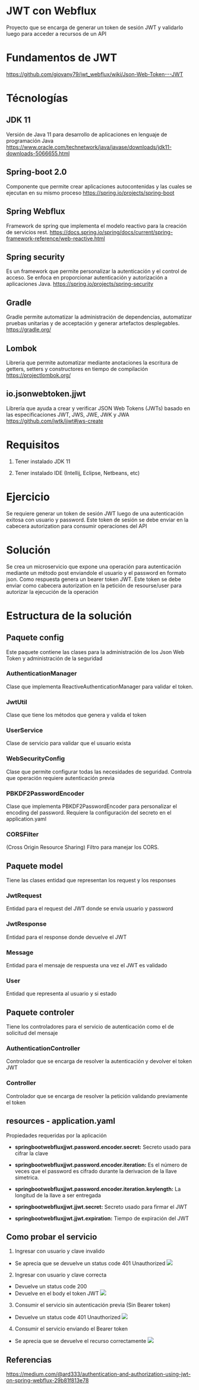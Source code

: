 # JWT con Webflux
Proyecto que se encarga de generar un token de sesión JWT y validarlo luego para acceder a recursos de un API

# Fundamentos de JWT
https://github.com/giovany79/jwt_webflux/wiki/Json-Web-Token---JWT

# Técnologías

## JDK 11
Versión de Java 11 para desarrollo de aplicaciones en lenguaje de programación Java https://www.oracle.com/technetwork/java/javase/downloads/jdk11-downloads-5066655.html

## Spring-boot 2.0
Componente que permite crear aplicaciones autocontenidas y las cuales se ejecutan en su mismo proceso
https://spring.io/projects/spring-boot

## Spring Webflux
Framework de spring que implementa el modelo reactivo para la creación de servicios rest. https://docs.spring.io/spring/docs/current/spring-framework-reference/web-reactive.html

## Spring security
Es un framework que permite personalizar la autenticación y el control de acceso. Se enfoca en proporcionar autenticación y autorización a aplicaciones Java.
https://spring.io/projects/spring-security

## Gradle
Gradle permite automatizar la administración de dependencias, automatizar pruebas unitarias y de acceptación y generar artefactos desplegables.
https://gradle.org/

## Lombok
Libreria que permite automatizar mediante anotaciones la escritura de getters, setters y constructores en tiempo de compilación https://projectlombok.org/

## io.jsonwebtoken.jjwt
Librería que ayuda a crear y verificar JSON Web Tokens (JWTs) basado en las especificaciones JWT, JWS, JWE, JWK y JWA
https://github.com/jwtk/jjwt#jws-create

# Requisitos

1. Tener instalado JDK 11

2. Tener instalado IDE (Intellij, Eclipse, Netbeans, etc)

# Ejercicio
Se requiere generar un token de sesión JWT luego de una autenticación exitosa con usuario y password. Este token de sesión se debe enviar en la cabecera autorization para consumir operaciones del API

# Solución
Se crea un microservicio que expone una operación para autenticación mediante un método post enviandole el usuario y el password en formato json. Como respuesta genera un bearer token JWT. Este token se debe enviar como cabecera autorization en la petición de resourse/user para autorizar la ejecución de la operación

# Estructura de la solución

## Paquete config
Este paquete contiene las clases para la administración de los Json Web Token y administración de la seguridad

### AuthenticationManager
Clase que implementa ReactiveAuthenticationManager  para validar el token.

### JwtUtil
Clase que tiene los métodos que genera y valida el token

### UserService
Clase de servicio para validar que el usuario exista

### WebSecurityConfig
Clase que permite configurar todas las necesidades de seguridad. Controla que operación requiere autenticación previa

### PBKDF2PasswordEncoder
Clase que implementa PBKDF2PasswordEncoder para personalizar el encoding del password. Requiere la configuración del secreto en el application.yaml

### CORSFilter
(Cross Origin Resource Sharing) Filtro para manejar los CORS.

## Paquete model
Tiene las clases entidad que representan los request y los responses

### JwtRequest
Entidad para el request del JWT donde se envía usuario y password

### JwtResponse
Entidad para el response donde devuelve el JWT

### Message
Entidad para el mensaje de respuesta una vez el JWT es validado

### User
Entidad que representa al usuario y si estado

## Paquete controler
Tiene los controladores para el servicio de autenticación como el de solicitud del mensaje

### AuthenticationController
Controlador que se encarga de resolver la autenticación y devolver  el token JWT

### Controller
Controlador que se encarga de resolver la petición validando previamente el token

## resources - application.yaml
Propiedades requeridas por la aplicación

- **springbootwebfluxjjwt.password.encoder.secret:** Secreto usado para cifrar la clave
- **springbootwebfluxjjwt.password.encoder.iteration:** Es el número de veces que el password es cifrado durante la derivacion de la llave simetrica. 
- **springbootwebfluxjjwt.password.encoder.iteration.keylength:** La longitud de la llave a ser entregada

- **springbootwebfluxjjwt.jjwt.secret:** Secreto usado para firmar el JWT
- **springbootwebfluxjjwt.jjwt.expiration:** Tiempo de expiración del JWT

## Como probar el servicio

1. Ingresar con usuario y clave invalido
- Se aprecia que se devuelve un status code 401 Unauthorized
![](https://github.com/giovany79/images/blob/master/jwtwrongpassword.png)


2. Ingresar con usuario y clave correcta
- Devuelve un status code 200
- Devuelve en el body el token JWT
![](https://github.com/giovany79/images/blob/master/jwtpasswordOK.png)

3. Consumir el servicio sin autenticación previa (Sin Bearer token)
- Devuelve un status code 401 Unauthorized
![](https://github.com/giovany79/images/blob/master/jwtwithoutBearer.png)

4. Consumir el servicio enviando el Bearer token
- Se aprecia que se devuelve el recurso correctamente
![](https://github.com/giovany79/images/blob/master/JwtWithBearer.png)

## Referencias
https://medium.com/@ard333/authentication-and-authorization-using-jwt-on-spring-webflux-29b81f813e78

